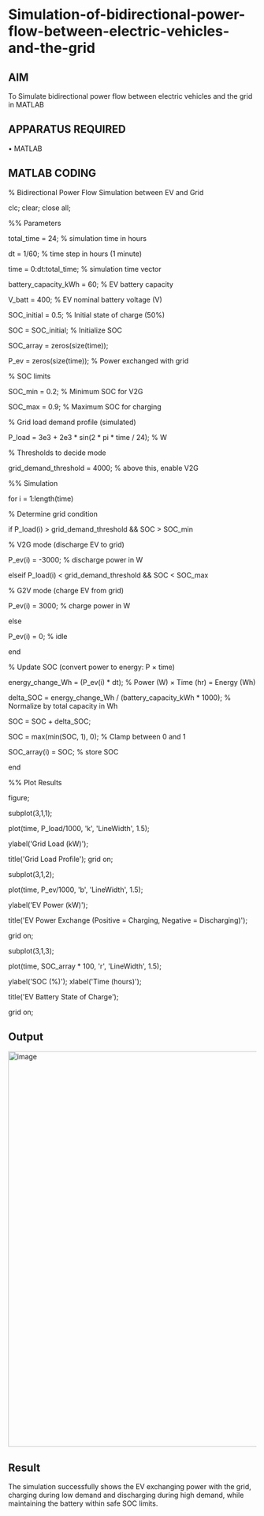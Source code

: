 # Simulation-of-bidirectional-power-flow-between-electric-vehicles-and-the-grid
## AIM
To Simulate bidirectional power flow between electric vehicles and the grid in MATLAB 

## APPARATUS REQUIRED
•	MATLAB

## MATLAB CODING

% Bidirectional Power Flow Simulation between EV and Grid

clc; clear; close all;

%% Parameters

total_time = 24; % simulation time in hours

dt = 1/60; % time step in hours (1 minute)

time = 0:dt:total_time; % simulation time vector

battery_capacity_kWh = 60; % EV battery capacity

V_batt = 400; % EV nominal battery voltage (V)

SOC_initial = 0.5; % Initial state of charge (50%)

SOC = SOC_initial; % Initialize SOC

SOC_array = zeros(size(time));

P_ev = zeros(size(time)); % Power exchanged with grid

% SOC limits

SOC_min = 0.2; % Minimum SOC for V2G

SOC_max = 0.9; % Maximum SOC for charging

% Grid load demand profile (simulated)

P_load = 3e3 + 2e3 * sin(2 * pi * time / 24); % W

% Thresholds to decide mode

grid_demand_threshold = 4000; % above this, enable V2G

%% Simulation

for i = 1:length(time)

% Determine grid condition

if P_load(i) > grid_demand_threshold && SOC > SOC_min

% V2G mode (discharge EV to grid)

P_ev(i) = -3000; % discharge power in W

elseif P_load(i) < grid_demand_threshold && SOC < SOC_max

% G2V mode (charge EV from grid)

P_ev(i) = 3000; % charge power in W

else

P_ev(i) = 0; % idle

end

% Update SOC (convert power to energy: P × time)

energy_change_Wh = (P_ev(i) * dt); % Power (W) × Time (hr) = Energy (Wh)

delta_SOC = energy_change_Wh / (battery_capacity_kWh * 1000); % Normalize by total capacity in Wh

SOC = SOC + delta_SOC;

SOC = max(min(SOC, 1), 0); % Clamp between 0 and 1

SOC_array(i) = SOC; % store SOC

end

%% Plot Results

figure;

subplot(3,1,1);

plot(time, P_load/1000, 'k', 'LineWidth', 1.5);

ylabel('Grid Load (kW)');

title('Grid Load Profile'); grid on;

subplot(3,1,2);

plot(time, P_ev/1000, 'b', 'LineWidth', 1.5);

ylabel('EV Power (kW)');

title('EV Power Exchange (Positive = Charging, Negative = Discharging)');

grid on;

subplot(3,1,3);

plot(time, SOC_array * 100, 'r', 'LineWidth', 1.5);

ylabel('SOC (%)'); xlabel('Time (hours)');

title('EV Battery State of Charge');

grid on;

## Output

<img width="1600" height="801" alt="image" src="https://github.com/user-attachments/assets/8fbfed42-8aeb-4305-9c33-9532dc460bc1" />


## Result

The simulation successfully shows the EV exchanging power with the grid, charging during low demand and discharging during high demand, while maintaining the battery within safe SOC limits.
